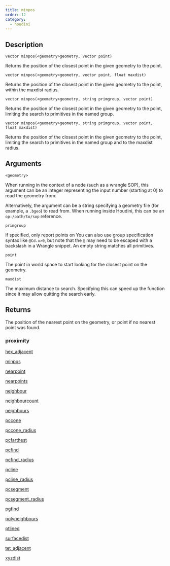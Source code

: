 ```yaml
---
title: minpos
order: 12
category:
  - houdini
---
```


## Description

`vector minpos(<geometry>geometry, vector point)`

Returns the position of the closest point in the given geometry to the point.

`vector minpos(<geometry>geometry, vector point, float maxdist)`

Returns the position of the closest point in the given geometry to the point,
within the maxdist radius.

`vector minpos(<geometry>geometry, string primgroup, vector point)`

Returns the position of the closest point in the given geometry to the point,
limiting the search to primitives in the named group.

`vector minpos(<geometry>geometry, string primgroup, vector point, float maxdist)`

Returns the position of the closest point in the given geometry to the point,
limiting the search to primitives in the named group and to the maxdist
radius.

## Arguments

`<geometry>`

When running in the context of a node (such as a wrangle SOP), this argument
can be an integer representing the input number (starting at 0) to read the
geometry from.

Alternatively, the argument can be a string specifying a geometry file (for
example, a `.bgeo`) to read from. When running inside Houdini, this can be an
`op:/path/to/sop` reference.

`primgroup`

If specified, only report points on You can also use group specification
syntax like `@Cd.x>0`, but note that the `@` may need to be escaped with a
backslash in a Wrangle snippet. An empty string matches all primitives.

`point`

The point in world space to start looking for the closest point on the
geometry.

`maxdist`

The maximum distance to search. Specifying this can speed up the function
since it may allow quitting the search early.

## Returns

The position of the nearest point on the geometry, or point if no nearest
point was found.

### proximity

[hex_adjacent](hex_adjacent.html)

[minpos](minpos.html)

[nearpoint](nearpoint.html)

[nearpoints](nearpoints.html)

[neighbour](neighbour.html)

[neighbourcount](neighbourcount.html)

[neighbours](neighbours.html)

[pccone](pccone.html)

[pccone_radius](pccone_radius.html)

[pcfarthest](pcfarthest.html)

[pcfind](pcfind.html)

[pcfind_radius](pcfind_radius.html)

[pcline](pcline.html)

[pcline_radius](pcline_radius.html)

[pcsegment](pcsegment.html)

[pcsegment_radius](pcsegment_radius.html)

[pgfind](pgfind.html)

[polyneighbours](polyneighbours.html)

[ptlined](ptlined.html)

[surfacedist](surfacedist.html)

[tet_adjacent](tet_adjacent.html)

[xyzdist](xyzdist.html)
